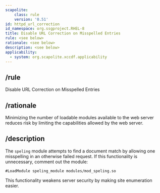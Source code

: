 ```yaml
---
scapolite:
    class: rule
    version: '0.51'
id: httpd_url_correction
id_namespace: org.ssgproject.RHEL-8
title: Disable URL Correction on Misspelled Entries
rule: <see below>
rationale: <see below>
description: <see below>
applicability:
  - system: org.scapolite.xccdf.applicability
---
```



## /rule

Disable URL Correction on Misspelled Entries

## /rationale

Minimizing
the number of loadable modules available to the web server reduces risk
by limiting the capabilities allowed by the web server.

## /description

The
`speling` module attempts to find a document match by allowing one
misspelling in an otherwise failed request. If this functionality is
unnecessary, comment out the module:

``` 
#LoadModule speling_module modules/mod_speling.so
```

This functionality weakens server security by making site enumeration
easier.

